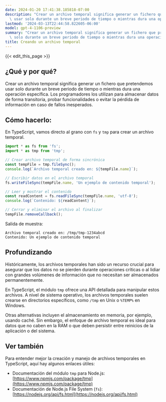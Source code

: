 ```yaml
---
date: 2024-01-20 17:41:38.185818-07:00
description: "Crear un archivo temporal significa generar un fichero que pretendemos\
  \ usar solo durante un breve periodo de tiempo o mientras dura una operaci\xF3n\u2026"
lastmod: '2024-03-13T22:44:58.822605-06:00'
model: gpt-4-1106-preview
summary: "Crear un archivo temporal significa generar un fichero que pretendemos usar\
  \ solo durante un breve periodo de tiempo o mientras dura una operaci\xF3n\u2026"
title: Creando un archivo temporal
---
```


{{< edit_this_page >}}

## ¿Qué y por qué?
Crear un archivo temporal significa generar un fichero que pretendemos usar solo durante un breve periodo de tiempo o mientras dura una operación específica. Los programadores los utilizan para almacenar datos de forma transitoria, probar funcionalidades o evitar la pérdida de información en caso de fallos inesperados.

## Cómo hacerlo:
En TypeScript, vamos directo al grano con `fs` y `tmp` para crear un archivo temporal.

```typescript
import * as fs from 'fs';
import * as tmp from 'tmp';

// Crear archivo temporal de forma sincrónica
const tempFile = tmp.fileSync();
console.log(`Archivo temporal creado en: ${tempFile.name}`);

// Escribir datos en el archivo temporal
fs.writeFileSync(tempFile.name, 'Un ejemplo de contenido temporal');

// Leer y mostrar el contenido
const readContent = fs.readFileSync(tempFile.name, 'utf-8');
console.log(`Contenido: ${readContent}`);

// Cerrar y eliminar el archivo al finalizar
tempFile.removeCallback();
```

Salida de muestra:

```
Archivo temporal creado en: /tmp/tmp-1234abcd
Contenido: Un ejemplo de contenido temporal
```

## Profundizando
Históricamente, los archivos temporales han sido un recurso crucial para asegurar que los datos no se pierden durante operaciones críticas o al lidiar con grandes volúmenes de información que no necesitan ser almacenados permanentemente. 

En TypeScript, el módulo `tmp` ofrece una API detallada para manipular estos archivos. A nivel de sistema operativo, los archivos temporales suelen crearse en directorios específicos, como `/tmp` en Unix o `%TEMP%` en Windows. 

Otras alternativas incluyen el almacenamiento en memoria, por ejemplo, usando caché. Sin embargo, el enfoque de archivo temporal es ideal para datos que no caben en la RAM o que deben persistir entre reinicios de la aplicación o del sistema.

## Ver también
Para entender mejor la creación y manejo de archivos temporales en TypeScript, aquí hay algunos enlaces útiles:

- Documentación del módulo `tmp` para Node.js: [https://www.npmjs.com/package/tmp](https://www.npmjs.com/package/tmp)
- Documentación de Node.js File System (`fs`): [https://nodejs.org/api/fs.html](https://nodejs.org/api/fs.html)
